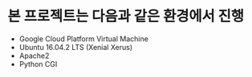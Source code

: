 # 본 프로젝트는 다음과 같은 환경에서 진행

- Google Cloud Platform Virtual Machine
- Ubuntu 16.04.2 LTS (Xenial Xerus)
- Apache2
- Python CGI